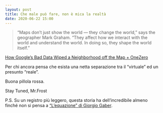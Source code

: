 ```yaml
---
layout: post
title: Che male può fare, non è mica la realtà
date: 2020-06-22 15:00
---
```


> “Maps don’t just show the world — they change the world,” says the geographer Mark Graham. “They affect how we interact with the world and understand the world. In doing so, they shape the world itself.”

[How Google’s Bad Data Wiped a Neighborhood off the Map + OneZero](https://onezero.medium.com/how-googles-bad-data-wiped-a-neighborhood-off-the-map-80c4c13f1c2b)

Per chi ancora pensa che esista una netta separazione tra il “virtuale” ed un presunto “reale”.

Buona pillola rossa.

Stay Tuned, Mr.Frost

P.S. Su un registro più leggero, questa storia ha dell’incredibile almeno finché non si pensa a [“L’equazione” di Giorgio Gaber](https://youtu.be/jvtnkGJmhHA).